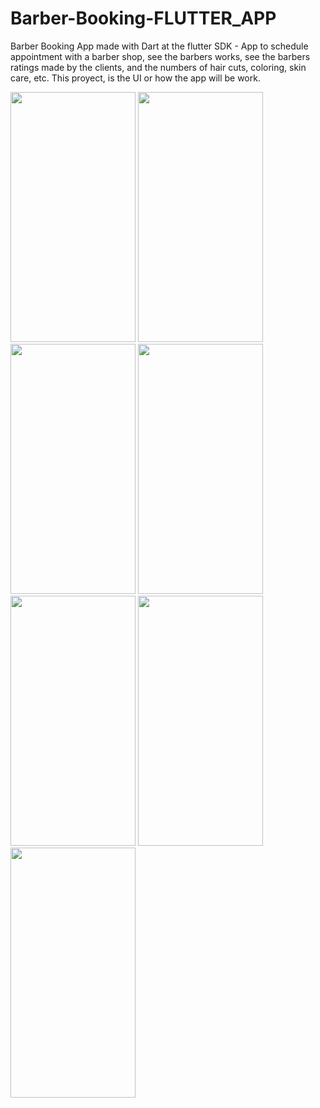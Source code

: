 # Barber-Booking-FLUTTER_APP
 Barber Booking App made with Dart at the flutter SDK - App to schedule appointment with a barber shop, see the barbers works, see the barbers ratings made by the clients, and the numbers of  hair cuts, coloring, skin care,  etc. This proyect, is the UI or how the app will be work.
 
 <div class="imgs_divs">
<img src="https://user-images.githubusercontent.com/58191236/77009666-ed114c00-692d-11ea-8131-0a53451f784f.jpg" width="200" height="400">

<img src="https://user-images.githubusercontent.com/58191236/77009668-eda9e280-692d-11ea-8d75-2f6e4e14cce0.jpg" width="200" height="400">

<img src="https://user-images.githubusercontent.com/58191236/77009673-eedb0f80-692d-11ea-87b7-454bdd2be365.jpg" width="200" height="400">

<img src="https://user-images.githubusercontent.com/58191236/77009678-f13d6980-692d-11ea-9c94-8eec2ba55b20.jpg" width="200" height="400">

<img src="https://user-images.githubusercontent.com/58191236/77009682-f3072d00-692d-11ea-845c-9baa94bf3df0.jpg" width="200" height="400">

<img src="https://user-images.githubusercontent.com/58191236/77009687-f4d0f080-692d-11ea-8420-147fc82cf6fe.jpg" width="200" height="400">

<img src="https://user-images.githubusercontent.com/58191236/77009689-f69ab400-692d-11ea-8bfb-18f318227c05.jpg" width="200" height="400">
</div>

